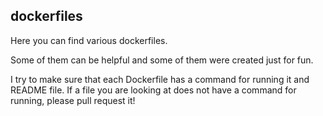 dockerfiles
------------
Here you can find various dockerfiles.

Some of them can be helpful and some of them were created just for fun. 

I try to make sure that each Dockerfile has a command for running it and README file. If a file you are looking at does not have a command for running, please pull request it!
